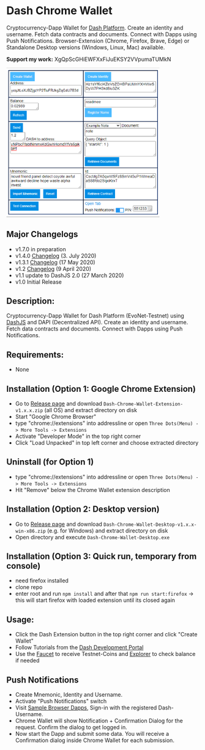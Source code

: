 # Dash Chrome Wallet
Cryptocurrency-Dapp Wallet for [Dash Platform](https://www.dashdevs.org). Create an identity and username. Fetch data contracts and documents. Connect with Dapps using Push Notifications.
Browser-Extension (Chrome, Firefox, Brave, Edge) or Standalone Desktop versions (Windows, Linux, Mac) available.

**Support my work:** XgQpScGHiEWFXxFiJuEKSY2VVpumaTUMkN

<!-- <p align="center"> -->
<img src="https://raw.githubusercontent.com/readme55/Dash-Chrome-Wallet/master/chrome-wallet.PNG" width="400" />
<!-- </p> -->

## Major Changelogs
- v1.7.0 in preparation
- v1.4.0 [Changelog](https://github.com/readme55/Dash-Chrome-Wallet/releases/tag/DashChromeWallet-v1.4.0) (3. July 2020) 
- v1.3.1 [Changelog](https://github.com/readme55/Dash-Chrome-Wallet/releases/tag/DashChromeWallet-v1.3.1) (17 May 2020)
- v1.2 [Changelog](https://github.com/readme55/Dash-Chrome-Wallet/releases/tag/DashChromeWallet-v1.2) (9 April 2020)
- v1.1 update to DashJS 2.0 (27 March 2020)
- v1.0 Initial Release

## Description:
Cryptocurrency-Dapp Wallet for Dash Platform (EvoNet-Testnet) using [DashJS](https://github.com/dashevo/js-dash-sdk) and DAPI (Decentralized API). Create an identity and username. Fetch data contracts and documents. Connect with Dapps using Push Notifications.

## Requirements:
- None

## Installation (Option 1: Google Chrome Extension)
- Go to [Release page](https://github.com/readme55/Dash-Chrome-Wallet/releases) and download `Dash-Chrome-Wallet-Extension-v1.x.x.zip` (all OS)
and extract directory on disk
- Start "Google Chrome Browser"
- type "chrome://extensions" into addressline or open `Three Dots(Menu) -> More Tools -> Extensions`
- Activate "Developer Mode" in the top right corner
- Click "Load Unpacked" in top left corner and choose extracted directory

## Uninstall (for Option 1)
- type "chrome://extensions" into addressline or open `Three Dots(Menu) -> More Tools -> Extensions`
- Hit "Remove" below the Chrome Wallet extension description

## Installation (Option 2: Desktop version)
- Go to [Release page](https://github.com/readme55/Dash-Chrome-Wallet/releases) and download `Dash-Chrome-Wallet-Desktop-v1.x.x-win-x86.zip` (e.g. for Windows)
and extract directory on disk
- Open directory and execute `Dash-Chrome-Wallet-Desktop.exe`

## Installation (Option 3: Quick run, temporary from console)
- need firefox installed
- clone repo
- enter root and run `npm install` and after that `npm run start:firefox`
-> this will start firefox with loaded extension until its closed again

## Usage:
- Click the Dash Extension button in the top right corner and click "Create Wallet"
- Follow Tutorials from the [Dash Development Portal](https://dashplatform.readme.io/docs/tutorial-create-and-fund-a-wallet)
- Use the [Faucet](http://faucet.evonet.networks.dash.org/) to receive Testnet-Coins and [Explorer](http://insight.evonet.networks.dash.org:3001/insight/) to check balance if needed

## Push Notifications
- Create Mnemonic, Identity and Username.
- Activate "Push Notifications" switch
- Visit [Sample Browser Dapps](http://readme-dapps.dashdevs.org), Sign-in with the registered Dash-Username. 
- Chrome Wallet will show Notification + Confirmation Dialog for the request. Confirm the dialog to get logged in. 
- Now start the Dapp and submit some data. You will receive a Confirmation dialog inside Chrome Wallet for each submission.

